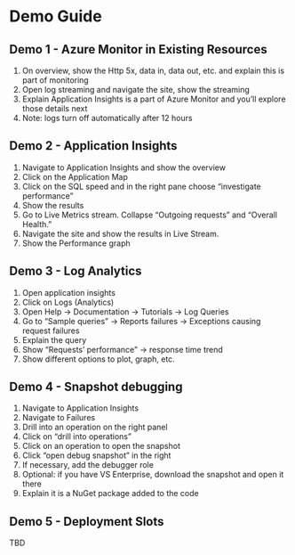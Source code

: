 # Demo Guide

## Demo 1 - Azure Monitor in Existing Resources

1. On overview, show the Http 5x, data in, data out, etc. and explain this is part of monitoring
2. Open log streaming and navigate the site, show the streaming
3. Explain Application Insights is a part of Azure Monitor and you’ll explore those details next
4. Note: logs turn off automatically after 12 hours

## Demo 2 - Application Insights

1. Navigate to Application Insights and show the overview
2. Click on the Application Map
3. Click on the SQL speed and in the right pane choose “investigate performance”
4. Show the results
5. Go to Live Metrics stream. Collapse “Outgoing requests” and “Overall Health.”
6. Navigate the site and show the results in Live Stream.
7. Show the Performance graph

## Demo 3 - Log Analytics

1. Open application insights
2. Click on Logs (Analytics)
3. Open Help -> Documentation -> Tutorials -> Log Queries
4. Go to “Sample queries” -> Reports failures -> Exceptions causing request failures
5. Explain the query
6. Show “Requests’ performance” -> response time trend
7. Show different options to plot, graph, etc.

## Demo 4 - Snapshot debugging

1. Navigate to Application Insights
2. Navigate to Failures
3. Drill into an operation on the right panel
4. Click on “drill into operations”
5. Click on an operation to open the snapshot
6. Click “open debug snapshot” in  the right
7. If necessary, add the debugger role
8. Optional: if you have VS Enterprise, download the snapshot and open it there
9. Explain it is a NuGet package added to the code

## Demo 5 - Deployment Slots

TBD